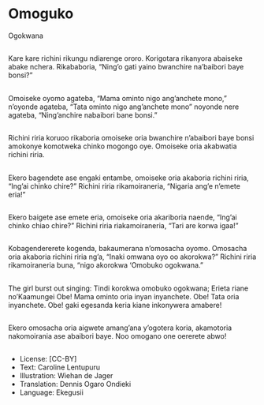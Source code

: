 # Omoguko
Ogokwana

##
Kare kare richini rikungu ndiarenge
ororo.
Korigotara rikanyora abaiseke
abake nchera.
Rikababoria, “Ning’o gati yaino
bwanchire na’baibori baye bonsi?”


##
Omoiseke oyomo agateba, “Mama
ominto nigo ang’anchete mono,”
n’oyonde agateba, “Tata ominto
nigo ang’anchete mono” noyonde
nere agateba, “Ning’anchire
nabaibori bane bonsi.”


##
Richini riria koruoo rikaboria
omoiseke oria bwanchire n’abaibori
baye bonsi amokonye komotweka
chinko mogongo oye. Omoiseke oria
akabwatia richini riria.


##
Ekero bagendete ase engaki
entambe, omoiseke oria akaboria
richini riria, “Ing’ai chinko chire?”
Richini riria rikamoiraneria, “Nigaria
ang’e n’emete eria!”


##
Ekero baigete ase emete eria,
omoiseke oria akariboria naende,
“Ing’ai chinko chiao chire?” Richini
riria riakamoiraneria, “Tari are
korwa igaa!”


##
Kobagendererete kogenda,
bakaumerana n’omosacha oyomo.
Omosacha oria akaboria richini riria
ng’a, “Inaki omwana oyo oo
akorokwa?” Richini riria
rikamoiraneria buna, “nigo
akorokwa ‘Omobuko ogokwana.”


##
The girl burst out singing:
Tindi korokwa omobuko ogokwana;
Erieta riane no’Kaamungei
Obe! Mama ominto oria inyan
inyanchete.
Obe! Tata oria inyanchete.
Obe! gaki egesanda keria kiane
inkonywera amabere!


##
Ekero omosacha oria aigwete
amang’ana y’ogotera koria,
akamotoria nakomoirania ase
abaibori baye.
Noo omogano one oererete abwo!


##
* License: [CC-BY]
* Text: Caroline Lentupuru
* Illustration: Wiehan de Jager
* Translation: Dennis Ogaro Ondieki
* Language: Ekegusii
